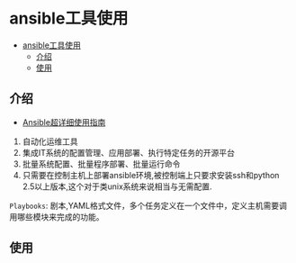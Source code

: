 # ansible工具使用

<!-- TOC -->

- [ansible工具使用](#ansible%e5%b7%a5%e5%85%b7%e4%bd%bf%e7%94%a8)
  - [介绍](#%e4%bb%8b%e7%bb%8d)
  - [使用](#%e4%bd%bf%e7%94%a8)

<!-- /TOC -->

## 介绍

- [Ansible超详细使用指南](https://www.jianshu.com/p/f0cf027225df)

1. 自动化运维工具
2. 集成IT系统的配置管理、应用部署、执行特定任务的开源平台
3. 批量系统配置、批量程序部署、批量运行命令
4. 只需要在控制主机上部署ansible环境,被控制端上只要求安装ssh和python 2.5以上版本,这个对于类unix系统来说相当与无需配置.

`Playbooks`: 剧本,YAML格式文件，多个任务定义在一个文件中，定义主机需要调用哪些模块来完成的功能。

## 使用
